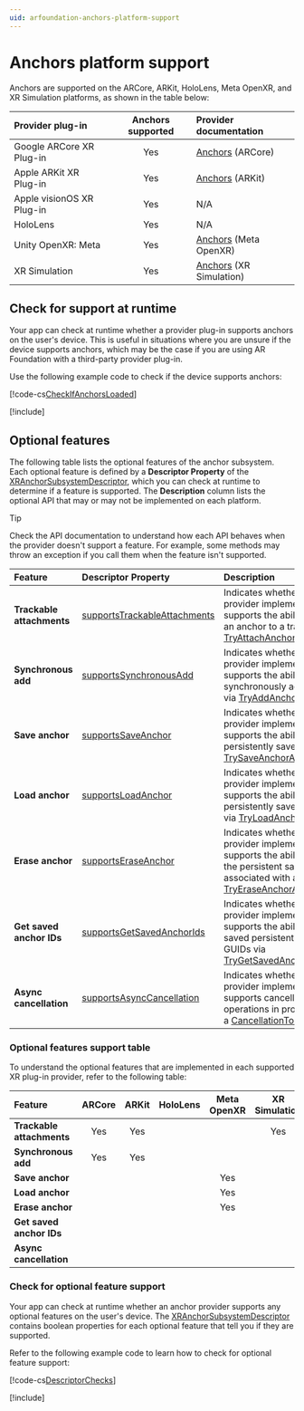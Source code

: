 ```yaml
---
uid: arfoundation-anchors-platform-support
---
```

# Anchors platform support

Anchors are supported on the ARCore, ARKit, HoloLens, Meta OpenXR, and XR Simulation platforms, as shown in the table below:

| Provider plug-in | Anchors supported | Provider documentation |
| :--------------- | :---------------: | :--------------------- |
| Google ARCore XR Plug-in | Yes | [Anchors](arcore-anchors) (ARCore) |
| Apple ARKit XR Plug-in | Yes | [Anchors](arkit-anchors) (ARKit) |
| Apple visionOS XR Plug-in | Yes | N/A |
| HoloLens | Yes | N/A |
| Unity OpenXR: Meta | Yes | [Anchors](xref:meta-openxr-anchors) (Meta OpenXR) |
| XR Simulation | Yes | [Anchors](xref:arfoundation-simulation-anchors) (XR Simulation) |

## Check for support at runtime

Your app can check at runtime whether a provider plug-in supports anchors on the user's device. This is useful in situations where you are unsure if the device supports anchors, which may be the case if you are using AR Foundation with a third-party provider plug-in.

Use the following example code to check if the device supports anchors:

[!code-cs[CheckIfAnchorsLoaded](../../../Tests/Runtime/CodeSamples/LoaderUtilitySamples.cs#CheckIfAnchorsLoaded)]

[!include[](../../snippets/initialization.md)]

## Optional features

The following table lists the optional features of the anchor subsystem. Each optional feature is defined by a **Descriptor Property** of the [XRAnchorSubsystemDescriptor](xref:UnityEngine.XR.ARSubsystems.XRAnchorSubsystemDescriptor), which you can check at runtime to determine if a feature is supported. The **Description** column lists the optional API that may or may not be implemented on each platform.

> [!TIP]
> Check the API documentation to understand how each API behaves when the provider doesn't support a feature. For example, some methods may throw an exception if you call them when the feature isn't supported.

| Feature | Descriptor Property | Description |
| :------ | :------------------ | :---------- |
| **Trackable attachments** | [supportsTrackableAttachments](xref:UnityEngine.XR.ARSubsystems.XRAnchorSubsystemDescriptor.supportsTrackableAttachments) | Indicates whether the provider implementation supports the ability to attach an anchor to a trackable via [TryAttachAnchor](xref:UnityEngine.XR.ARSubsystems.XRAnchorSubsystem.TryAttachAnchor(UnityEngine.XR.ARSubsystems.TrackableId,UnityEngine.Pose,UnityEngine.XR.ARSubsystems.XRAnchor@)). |
| **Synchronous add** | [supportsSynchronousAdd](xref:UnityEngine.XR.ARSubsystems.XRAnchorSubsystemDescriptor.supportsSynchronousAdd) | Indicates whether the provider implementation supports the ability to synchronously add anchors via [TryAddAnchor](xref:UnityEngine.XR.ARSubsystems.XRAnchorSubsystem.TryAddAnchor(UnityEngine.Pose,UnityEngine.XR.ARSubsystems.XRAnchor@)). |
| **Save anchor** | [supportsSaveAnchor](xref:UnityEngine.XR.ARSubsystems.XRAnchorSubsystemDescriptor.supportsSaveAnchor) | Indicates whether the provider implementation supports the ability to persistently save anchors via [TrySaveAnchorAsync](xref:UnityEngine.XR.ARSubsystems.XRAnchorSubsystem.TrySaveAnchorAsync(UnityEngine.XR.ARSubsystems.TrackableId,CancellationToken)). |
| **Load anchor** | [supportsLoadAnchor](xref:UnityEngine.XR.ARSubsystems.XRAnchorSubsystemDescriptor.supportsLoadAnchor) | Indicates whether the provider implementation supports the ability to load persistently saved anchors via [TryLoadAnchorAsync](xref:UnityEngine.XR.ARSubsystems.XRAnchorSubsystem.TryLoadAnchorAsync(UnityEngine.XR.ARSubsystems.SerializableGuid,CancellationToken)). |
| **Erase anchor** | [supportsEraseAnchor](xref:UnityEngine.XR.ARSubsystems.XRAnchorSubsystemDescriptor.supportsEraseAnchor) | Indicates whether the provider implementation supports the ability to erase the persistent saved data associated with an anchor via [TryEraseAnchorAsync](xref:UnityEngine.XR.ARSubsystems.XRAnchorSubsystem.TryEraseAnchorAsync(UnityEngine.XR.ARSubsystems.SerializableGuid,CancellationToken)). |
| **Get saved anchor IDs** | [supportsGetSavedAnchorIds](xref:UnityEngine.XR.ARSubsystems.XRAnchorSubsystemDescriptor.supportsGetSavedAnchorIds) | Indicates whether the provider implementation supports the ability to get all saved persistent anchor GUIDs via [TryGetSavedAnchorIdsAsync](xref:UnityEngine.XR.ARSubsystems.XRAnchorSubsystem.TryGetSavedAnchorIdsAsync(Unity.Collections.Allocator,CancellationToken)). |
| **Async cancellation** | [supportsAsyncCancellation](xref:UnityEngine.XR.ARSubsystems.XRAnchorSubsystemDescriptor.supportsAsyncCancellation) | Indicates whether the provider implementation supports cancelling async operations in progress using a [CancellationToken](https://learn.microsoft.com/en-us/dotnet/api/system.threading.cancellationtoken?view=net-8.0). |

<a id="optional-features-support-table"/>

### Optional features support table

To understand the optional features that are implemented in each supported XR plug-in provider, refer to the following table:

| Feature | ARCore | ARKit | HoloLens | Meta OpenXR | XR Simulation |
| :------ | :----: | :---: | :------: | :---------: | :-----------: |
| **Trackable attachments** | Yes | Yes | | | Yes |
| **Synchronous add** | Yes | Yes | | | |
| **Save anchor** | | | | Yes | |
| **Load anchor** | | | | Yes | |
| **Erase anchor** | | | | Yes | |
| **Get saved anchor IDs** | | | | | |
| **Async cancellation** | | | | | |

### Check for optional feature support

Your app can check at runtime whether an anchor provider supports any optional features on the user's device. The [XRAnchorSubsystemDescriptor](xref:UnityEngine.XR.ARSubsystems.XRAnchorSubsystemDescriptor) contains boolean properties for each optional feature that tell you if they are supported.

Refer to the following example code to learn how to check for optional feature support:

[!code-cs[DescriptorChecks](../../../Tests/Runtime/CodeSamples/ARAnchorManagerSamples.cs#DescriptorChecks)]

[!include[](../../snippets/apple-arkit-trademark.md)]
